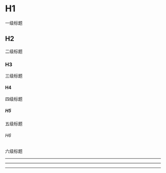 # H1

一级标题

## H2

二级标题

### H3

三级标题

#### H4

四级标题

##### H5

五级标题

###### H6

六级标题

---

___

***